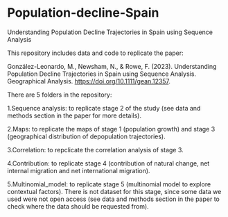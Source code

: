 # Population-decline-Spain
Understanding Population Decline Trajectories in Spain using Sequence Analysis

This repository includes data and code to replicate the paper:

González-Leonardo, M., Newsham, N., & Rowe, F. (2023). Understanding Population Decline Trajectories in Spain using Sequence Analysis. Geographical Analysis. https://doi.org/10.1111/gean.12357.

There are 5 folders in the repository:

1.Sequence analysis: to replicate stage 2 of the study (see data and methods section in the  paper for more details).

2.Maps: to replicate the maps of stage 1 (population growth) and stage 3 (geographical distribution of depopulation trajectories).

3.Correlation: to repclicate the correlation analysis of stage 3.

4.Contribution: to replicate stage 4 (contribution of natural change, net internal migration and net international migration).

5.Multinomial_model: to replicate stage 5 (multinomial model to explore contextual factors). There is not dataset for this stage, since some data we used were not open access (see data and methods section in the paper to check where the data should be requested from).
